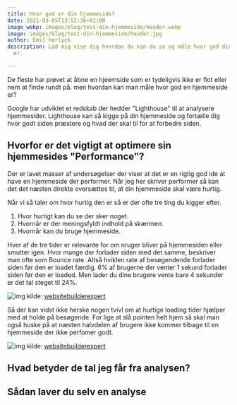 ```yaml
---
title: Hvor god er din hjemmeside?
date: 2021-03-05T13:52:36+01:00
image_webp: images/blog/test-din-hjemmeside/header.webp
image: images/blog/test-din-hjemmeside/header.jpg
author: Emil hørlyck
description: Lad mig vise dig hvordan du kan du se og måle hvor god din hjemmeside
  er.

---
```

De fleste har prøvet at åbne en hjeemside som er tydeligvis ikke er flot eller nem at finde rundt på. men hvordan kan man måle hvor god en hjemmeside er?

Google har udviklet et redskab der hedder "Lighthouse" til at analysere hjemmesider. Lighthouse kan så kigge på din hjemmeside og fortælle dig hvor godt siden præstere og hvad der skal til for at forbedre siden.

## Hvorfor er det vigtigt at optimere sin hjemmesides "Performance"?

Der er lavet masser af undersøgelser der viser at det er en rigtig god ide at have en hjemmeside der performer. Når jeg her skriver performer så kan det det næsten direkte oversættes til, at din hjemmeside skal være hurtig.

Når vi så taler om hvor hurtig den er så er der ofte tre ting du kigger efter.

1. Hvor hurtigt kan du se der sker noget.
2. Hvornår er der meningsfyldt indhold på skærmen.
3. Hvornår kan du bruge hjemmeside.

Hver af de tre tider er relevante for om nruger bliver på hjemmesiden eller smutter igen. Hvor mange der forlader siden med det samme, beskriver man ofte som Bounce rate. Altså hviklen rate af besøgendende forlader siden før den er loadet færdig. 6% af brugerne der venter 1 sekund forlader siden før den er loaded. Men lader du dine brugere vente bare 4 sekunder er det tal steget til 24%.

![img](images/blog/test-din-hjemmeside/bounce-rate-statistics.png)
kilde: [websitebuilderexpert](https://www.websitebuilderexpert.com/building-websites/website-load-time-statistics/)

Så der kan vidst ikke herske nogen tvivl om at hurtige loading tider hjælper med at holde på besøgende. For lige at slå pointen helt hjem så skal man også huske på at næsten halvdelen af brugere ikke kommer tilbage til en hjemmeside der ikke perfomer godt.

![img](images/blog/test-din-hjemmeside/did-you-know.png)
kilde: [websitebuilderexpert](https://www.websitebuilderexpert.com/building-websites/website-load-time-statistics/)

## Hvad betyder de tal jeg får fra analysen?

## Sådan laver du selv en analyse